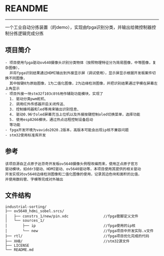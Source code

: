 # REANDME
---
一个工业自动分拣装置（的demo），实现由fpga识别分类，并输出给微控制器控制分拣逻辑完成分拣

## 项目简介

    - 项目使用fpga驱动ov640摄像头识别分类物体（按照物理特征分为简易图像，中等图像，复杂图像），
      并将fpga识别结果通过HDMI输出到外接显示屏（调试使用），显示屏显示根据开发板案件切换不同图像，
      其中按键0为原始图像，1为二值化图像，2为边缘检测图像，并把识别结果通过字模在屏幕左上角显示
    - 项目外接一块stm32f103c8t6用作辅助功能模块，实现了
      1. 驱动分类pwm舵机、
      2. 调用红外传感器开启关闭传送、
      3. 控制蜂鸣器和led等用来输出识别信息、
      4. 驱动0.96寸oled屏幕充当上位机以及外接按键控制oled切换菜单，选择功能
      5. 使用esp8266模块，通过热点远程控制设备启动
      等功能
    - fpga开发环境为vavido2020.2版本，高版本可能会出现ip核不兼容问题
    - stm32使用标准库开发

## 参考
    该项目源自正点原子达芬奇开发板ov5640摄像头例程改编而来，使用正点原子官方
    驱动模块，如ddr3驱动、HDMI驱动、ov5640驱动等，本项目使用其提供的相关驱动
    开发实现对ov5640边缘检测图像和二值化图像的使用，记录其边色块和面积的比值，
    并使用数码管、字模等完成对外输出

## 文件结构
    industrial-sorting/
    ├── ov5640_hdmi_sobel.srcs/
    │   ├── constrs_1/new/pin.xdc                //fpga管脚定义文件
    │   └── sources_1/         
    │       ├── ip                               //fpga使用的ip核
    │       └── new                              //fpga项目中开发实际.v文件
    ├── rtl/                                     //fpga项目优化完成的代码
    ├── XHB/                                     //stm32源文件
    ├── LICENSE
    └── README.md

